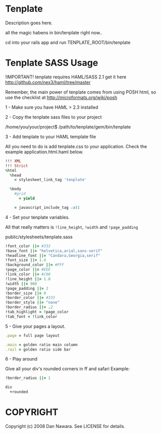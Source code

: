 Tenplate
========

Description goes here.

all the magic habens in bin/tenplate right now..

cd into your rails app and run TENPLATE_ROOT/bin/tenplate

Tenplate SASS Usage
===================

!IMPORTANT!
tenplate requires HAML/SASS 2.1 get it here http://github.com/nex3/haml/tree/master

Remember, the main power of tenplate comes from using POSH html, so use the checklist at http://microformats.org/wiki/posh

1 -  Make sure you have HAML > 2.3 installed

2 -  Copy the tenplate sass files to your project

/home/you/your/project$ /path/to/tenplate/gem/bin/tenplate

3 -  Add tenplate to your HAML template file

All you need to do is add tenplate.css to your application. Check the example application.html.haml below.

```ruby
!!! XML
!!! Strict
%html
  %head
    = stylesheet_link_tag 'tenplate'

  %body
    #grid
      = yield

    = javascript_include_tag :all
```
4 -  Set your tenplate variables.

All that really matters is `!line_height`, `!width` and `!page_padding`

public/stylesheets/tenplate.sass
```ruby
!font_color ||= #333
!base_font ||= "helvetica,arial,sans-serif"
!headline_font ||= "Candara,Georgia,serif"
!font_size ||= 1.4
!background_color ||= #FFF
!page_color ||= #EEE
!link_color ||= #C00
!line_height ||= 1.8
!width ||= 960
!page_padding ||= 2
!border_size ||= 0
!border_color ||= #333
!border_style ||= "none"
!border_radius ||= .2
!tab_highlight = !page_color
!tab_font = !link_color
```
5 - Give your pages a layout.

```ruby
.page = full page layout

.main = golden ratio main column
.rail = golden ratio side bar
```
6 -  Play around

Give all your div's rounded corners in ff and safari
Example:
```ruby
!border_radius ||= 1

div
  +rounded
```

COPYRIGHT
=========

Copyright (c) 2008 Dan Nawara. See LICENSE for details.